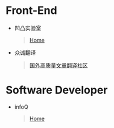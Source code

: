 # Front-End
* 凹凸实验室
    > [Home](https://aotu.io/index.html)

* 众诚翻译
    > [国外高质量文章翻译社区](http://www.zcfy.cc/) 

# Software Developer
* infoQ
    > [Home](http://www.infoq.com/cn)